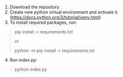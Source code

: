 1. Download the repository
2. Create new python virtual environment and activate it. (https://docs.python.org/3/tutorial/venv.html)
3. To install required packages, run:
> pip install -r requirements.txt
> 
> or
> 
> python -m pip install -r requirements.txt
4. Run index.py:
> python index.py


